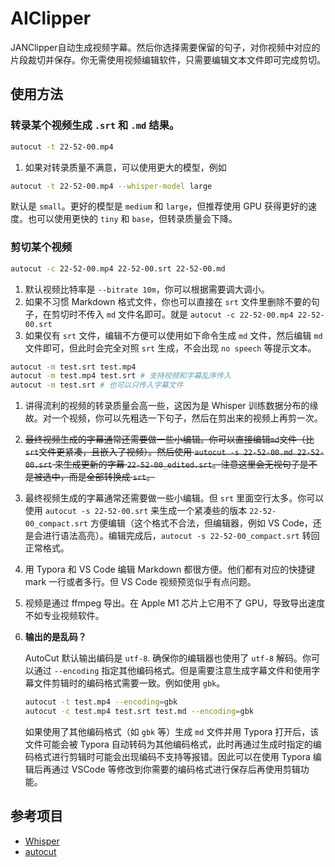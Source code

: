 # AIClipper


JANClipper自动生成视频字幕。然后你选择需要保留的句子，对你视频中对应的片段裁切并保存。你无需使用视频编辑软件，只需要编辑文本文件即可完成剪切。

## 使用方法

### 转录某个视频生成 `.srt` 和 `.md` 结果。

```bash
autocut -t 22-52-00.mp4
```

1. 如果对转录质量不满意，可以使用更大的模型，例如

```bash
autocut -t 22-52-00.mp4 --whisper-model large
```

默认是 `small`。更好的模型是 `medium` 和 `large`，但推荐使用 GPU 获得更好的速度。也可以使用更快的 `tiny` 和 `base`，但转录质量会下降。


### 剪切某个视频

```bash
autocut -c 22-52-00.mp4 22-52-00.srt 22-52-00.md
```

1. 默认视频比特率是 `--bitrate 10m`，你可以根据需要调大调小。
2. 如果不习惯 Markdown 格式文件，你也可以直接在 `srt` 文件里删除不要的句子，在剪切时不传入 `md` 文件名即可。就是 `autocut -c 22-52-00.mp4 22-52-00.srt`
3. 如果仅有 `srt` 文件，编辑不方便可以使用如下命令生成 `md` 文件，然后编辑 `md` 文件即可，但此时会完全对照 `srt` 生成，不会出现 `no speech` 等提示文本。

```bash
autocut -m test.srt test.mp4
autocut -m test.mp4 test.srt # 支持视频和字幕乱序传入
autocut -m test.srt # 也可以只传入字幕文件
```


1. 讲得流利的视频的转录质量会高一些，这因为是 Whisper 训练数据分布的缘故。对一个视频，你可以先粗选一下句子，然后在剪出来的视频上再剪一次。
2. ~~最终视频生成的字幕通常还需要做一些小编辑。你可以直接编辑`md`文件（比`srt`文件更紧凑，且嵌入了视频）。然后使用 `autocut -s 22-52-00.md 22-52-00.srt` 来生成更新的字幕 `22-52-00_edited.srt`。注意这里会无视句子是不是被选中，而是全部转换成 `srt`。~~
3. 最终视频生成的字幕通常还需要做一些小编辑。但 `srt` 里面空行太多。你可以使用 `autocut -s 22-52-00.srt` 来生成一个紧凑些的版本 `22-52-00_compact.srt` 方便编辑（这个格式不合法，但编辑器，例如 VS Code，还是会进行语法高亮）。编辑完成后，`autocut -s 22-52-00_compact.srt` 转回正常格式。
4. 用 Typora 和 VS Code 编辑 Markdown 都很方便。他们都有对应的快捷键 mark 一行或者多行。但 VS Code 视频预览似乎有点问题。
5. 视频是通过 ffmpeg 导出。在 Apple M1 芯片上它用不了 GPU，导致导出速度不如专业视频软件。

1. **输出的是乱码？**

   AutoCut 默认输出编码是 `utf-8`. 确保你的编辑器也使用了 `utf-8` 解码。你可以通过 `--encoding` 指定其他编码格式。但是需要注意生成字幕文件和使用字幕文件剪辑时的编码格式需要一致。例如使用 `gbk`。

    ```bash
    autocut -t test.mp4 --encoding=gbk
    autocut -c test.mp4 test.srt test.md --encoding=gbk
    ```

    如果使用了其他编码格式（如 `gbk` 等）生成 `md` 文件并用 Typora 打开后，该文件可能会被 Typora 自动转码为其他编码格式，此时再通过生成时指定的编码格式进行剪辑时可能会出现编码不支持等报错。因此可以在使用 Typora 编辑后再通过 VSCode 等修改到你需要的编码格式进行保存后再使用剪辑功能。

## 参考项目
- [Whisper](https://github.com/openai/whisper.git)
- [autocut](https://github.com/mli/autocut.git)